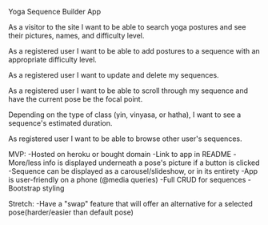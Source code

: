 Yoga Sequence Builder App

As a visitor to the site I want to be able to search yoga postures and see their pictures, names, and difficulty level.

As a registered user I want to be able to add postures to a sequence with an appropriate difficulty level.

As a registered user I want to update and delete my sequences.

As a registered user I want to be able to scroll through my sequence and have the current pose be the focal point.

Depending on the type of class (yin, vinyasa, or hatha), I want to see a sequence's estimated duration. 

As registered user I want to be able to browse other user's sequences. 


MVP:
-Hosted on heroku or bought domain
-Link to app in README
-More/less info is displayed underneath a pose's picture if a button is clicked
-Sequence can be displayed as a carousel/slideshow, or in its entirety
-App is user-friendly on a phone (@media queries)
-Full CRUD for sequences
-Bootstrap styling


Stretch: -Have a "swap" feature that will offer an alternative for a selected pose(harder/easier than default pose)


